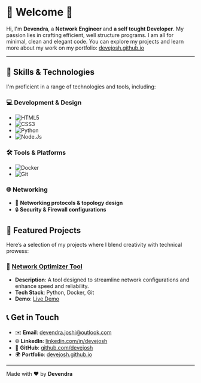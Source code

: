 # 🌟 Welcome 🌟

Hi, I'm **Devendra**, a **Network Engineer** and **a self tought Developer**. My passion lies in crafting efficient, well structure programs. I am all for minimal, clean and elegant code.
You can explore my projects and learn more about my work on my portfolio: [devejosh.github.io](https://devejosh.github.io)

---

## 🚀 Skills & Technologies

I'm proficient in a range of technologies and tools, including:

### 💻 **Development & Design**
- ![HTML5](https://img.shields.io/badge/HTML5-%23E34F26.svg?style=flat&logo=html5&logoColor=white)
- ![CSS3](https://img.shields.io/badge/CSS3-%231572B6.svg?style=flat&logo=css3&logoColor=white)
- ![Python](https://img.shields.io/badge/Python-%2314354C.svg?style=flat&logo=python&logoColor=white)
- ![Node.Js](https://img.shields.io/badge/Node.js-%2314354C.svg?style=flat&logo=nodedotjs)

### 🛠️ **Tools & Platforms**
- ![Docker](https://img.shields.io/badge/Docker-%2339B8D4.svg?style=flat&logo=docker&logoColor=white)
- ![Git](https://img.shields.io/badge/Git-%23F14E32.svg?style=flat&logo=git&logoColor=white)

### 🌐 **Networking**
- 🔌 **Networking protocols & topology design**
- 🔒 **Security & Firewall configurations**



## 📂 Featured Projects

Here’s a selection of my projects where I blend creativity with technical prowess:

### 🚀 **[Network Optimizer Tool](https://github.com/devejosh/network-optimizer)**
- **Description**: A tool designed to streamline network configurations and enhance speed and reliability.
- **Tech Stack**: Python, Docker, Git
- **Demo**: [Live Demo](https://devejosh.github.io/network-optimizer)
<!-- 
### 🧰 **[Web Automation Suite](https://github.com/devejosh/web-automation-suite)**
- **Description**: A collection of Python scripts to automate web-related tasks for greater productivity.
- **Tech Stack**: Python, HTML/CSS
- **Demo**: [Live Demo](https://devejosh.github.io/web-automation-suite)

### 🌍 **[Dockerized Microservices](https://github.com/devejosh/docker-microservices)**
- **Description**: A set of containerized microservices built to demonstrate scalability and reliability in Docker environments.
- **Tech Stack**: Docker, Python, Git
- **Demo**: [Live Demo](https://devejosh.github.io/docker-microservices) -->



## 📞 Get in Touch

- ✉️ **Email**: [devendra.joshi@outlook.com](mailto:devendra.joshi@outlook.com)
- 🌐 **LinkedIn**: [linkedin.com/in/devejosh](https://linkedin.com/in/devejosh)
- 🐙 **GitHub**: [github.com/devejosh](https://github.com/devejosh)
- 🌍 **Portfolio**: [devejosh.github.io](https://devejosh.github.io)


---  

Made with ❤️ by **Devendra**  
